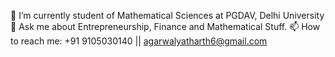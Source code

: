 🔭 I’m currently student of Mathematical Sciences at PGDAV, Delhi University
💬 Ask me about Entrepreneurship, Finance and Mathematical Stuff.
📫 How to reach me: +91 9105030140 || agarwalyatharth6@gmail.com

